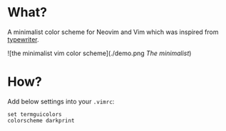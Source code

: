 What?
=====

A minimalist color scheme for Neovim and Vim which was inspired from
[typewriter](https://github.com/logico-dev/typewriter).

![the minimalist vim color scheme](./demo.png *The minimalist*)

How?
====

Add below settings into your `.vimrc`:

```vimrc
set termguicolors
colorscheme darkprint
```

